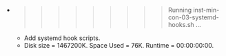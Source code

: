 * >>>>>>>>> Running inst-min-con-03-systemd-hooks.sh ...
  * Add systemd hook scripts.
  * Disk size = 1467200K. Space Used = 76K. Runtime = 00:00:00:00.
